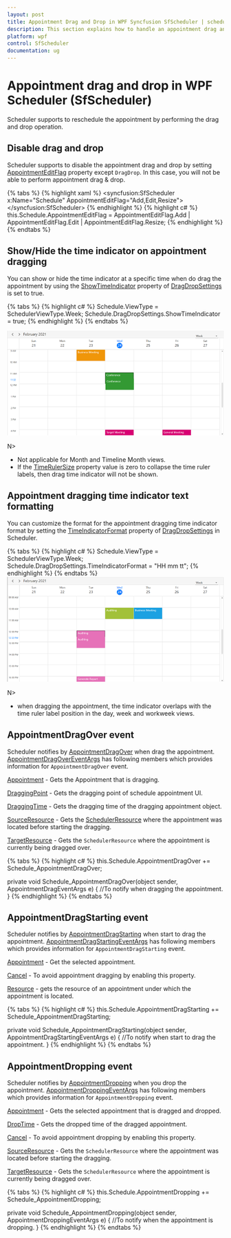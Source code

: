 ```yaml
---
layout: post
title: Appointment Drag and Drop in WPF Syncfusion SfScheduler | scheduler
description: This section explains how to handle an appointment drag and drop in WPF SfScheduler. Also, expalin about events in which used in drag and drop.
platform: wpf
control: SfScheduler
documentation: ug
---
```

# Appointment drag and drop in WPF Scheduler (SfScheduler)
Scheduler supports to reschedule the appointment by performing the drag and drop operation. 

## Disable drag and drop
Scheduler supports to disable the appointment drag and drop by setting [AppointmentEditFlag](https://help.syncfusion.com/cr/wpf/Syncfusion.UI.Xaml.Scheduler.SfScheduler.html#Syncfusion_UI_Xaml_Scheduler_SfScheduler_AppointmentEditFlag) property except `DragDrop`. In this case, you will not be able to perform appointment drag & drop.

{% tabs %}
{% highlight xaml %}
<syncfusion:SfScheduler x:Name="Schedule"
                        AppointmentEditFlag="Add,Edit,Resize">
 </syncfusion:SfScheduler>
{% endhighlight %}
{% highlight c# %}
this.Schedule.AppointmentEditFlag = AppointmentEditFlag.Add | AppointmentEditFlag.Edit | AppointmentEditFlag.Resize;
{% endhighlight %}
{% endtabs %}

## Show/Hide the time indicator on appointment dragging
You can show or hide the time indicator at a specific time when do drag the appointment by using the [ShowTimeIndicator](https://help.syncfusion.com/cr/wpf/Syncfusion.UI.Xaml.Scheduler.DragDropSettings.html#Syncfusion_UI_Xaml_Scheduler_DragDropSettings_ShowTimeIndicator) property of [DragDropSettings](https://help.syncfusion.com/cr/wpf/Syncfusion.UI.Xaml.Scheduler.DragDropSettings.html) is set to true. 

{% tabs %}
{% highlight c# %}
Schedule.ViewType = SchedulerViewType.Week;
Schedule.DragDropSettings.ShowTimeIndicator = true;
{% endhighlight %}
{% endtabs %}

![show-appointment-dragging-time-indicator-wpf-scheduler](DaysView_Images/adding-show-appointment-dragging-time-indicator-wpf-scheduler.png)

N>
* Not applicable for Month and Timeline Month views. 
* If the [TimeRulerSize](https://help.syncfusion.com/cr/wpf/Syncfusion.UI.Xaml.Scheduler.TimeSlotViewSettings.html#Syncfusion_UI_Xaml_Scheduler_TimeSlotViewSettings_TimeRulerSize) property value is zero to collapse the time ruler labels, then drag time indicator will not be shown.

## Appointment dragging time indicator text formatting
You can customize the format for the appointment dragging time indicator format by setting the [TimeIndicatorFormat](https://help.syncfusion.com/cr/wpf/Syncfusion.UI.Xaml.Scheduler.DragDropSettings.html#Syncfusion_UI_Xaml_Scheduler_DragDropSettings_TimeIndicatorFormat) property of [DragDropSettings](https://help.syncfusion.com/cr/wpf/Syncfusion.UI.Xaml.Scheduler.DragDropSettings.html) in Scheduler.

{% tabs %}
{% highlight c# %}
Schedule.ViewType = SchedulerViewType.Week;
Schedule.DragDropSettings.TimeIndicatorFormat = "HH mm tt";
{% endhighlight %}
{% endtabs %}
![customize-appointment-dragging-time-indicator-format-wpf-scheduler](DaysView_Images/adding-customize-appointment-dragging-time-indicator-format-wpf-scheduler.png)

N>
* when dragging the appointment, the time indicator overlaps with the time ruler label position in the day, week and workweek views. 

## AppointmentDragOver event
Scheduler notifies by [AppointmentDragOver](https://help.syncfusion.com/cr/wpf/Syncfusion.UI.Xaml.Scheduler.SfScheduler.html) when drag the appointment. [AppointmentDragOverEventArgs](https://help.syncfusion.com/cr/wpf/Syncfusion.UI.Xaml.Scheduler.AppointmentDragOverEventArgs.html) has following members which provides information for `AppointmentDragOver` event.

[Appointment](https://help.syncfusion.com/cr/wpf/Syncfusion.UI.Xaml.Scheduler.AppointmentDragOverEventArgs.html#Syncfusion_UI_Xaml_Scheduler_AppointmentDragOverEventArgs_Appointment) - Gets the Appointment that is dragging.

[DraggingPoint](https://help.syncfusion.com/cr/wpf/Syncfusion.UI.Xaml.Scheduler.AppointmentDragOverEventArgs.html#Syncfusion_UI_Xaml_Scheduler_AppointmentDragOverEventArgs_DraggingPoint) - Gets the dragging point of schedule appointment UI.

[DraggingTime](https://help.syncfusion.com/cr/wpf/Syncfusion.UI.Xaml.Scheduler.AppointmentDragOverEventArgs.html#Syncfusion_UI_Xaml_Scheduler_AppointmentDragOverEventArgs_DraggingTime) - Gets the dragging time of the dragging appointment object.

[SourceResource](https://help.syncfusion.com/cr/wpf/Syncfusion.UI.Xaml.Scheduler.AppointmentDragOverEventArgs.html#Syncfusion_UI_Xaml_Scheduler_AppointmentDragOverEventArgs_SourceResource) - Gets the [SchedulerResource](https://help.syncfusion.com/cr/wpf/Syncfusion.UI.Xaml.Scheduler.SchedulerResource.html) where the appointment was located before starting the dragging. 

[TargetResource](https://help.syncfusion.com/cr/wpf/Syncfusion.UI.Xaml.Scheduler.AppointmentDragOverEventArgs.html#Syncfusion_UI_Xaml_Scheduler_AppointmentDragOverEventArgs_TargetResource) - Gets the `SchedulerResource` where the appointment is currently being dragged over.

{% tabs %}
{% highlight c# %}
this.Schedule.AppointmentDragOver += Schedule_AppointmentDragOver;

private void Schedule_AppointmentDragOver(object sender, AppointmentDragEventArgs e)
{
   //To notify when dragging the appointment.
}
{% endhighlight %}
{% endtabs %}  

## AppointmentDragStarting event
Scheduler notifies by [AppointmentDragStarting](https://help.syncfusion.com/cr/wpf/Syncfusion.UI.Xaml.Scheduler.SfScheduler.html) when start to drag the appointment. 
[AppointmentDragStartingEventArgs](https://help.syncfusion.com/cr/wpf/Syncfusion.UI.Xaml.Scheduler.AppointmentDragStartingEventArgs.html) has following members which provides information for `AppointmentDragStarting` event.

[Appointment](https://help.syncfusion.com/cr/wpf/Syncfusion.UI.Xaml.Scheduler.AppointmentDragStartingEventArgs.html#Syncfusion_UI_Xaml_Scheduler_AppointmentDragStartingEventArgs_Appointment) - Get the selected appointment.

[Cancel](https://docs.microsoft.com/en-us/dotnet/api/system.componentmodel.canceleventargs.cancel?view=netcore-3.1) - To avoid appointment dragging by enabling this property.

[Resource](https://help.syncfusion.com/cr/wpf/Syncfusion.UI.Xaml.Scheduler.AppointmentDragStartingEventArgs.html#Syncfusion_UI_Xaml_Scheduler_AppointmentDragStartingEventArgs_Resource) - gets the resource of an appointment under which the appointment is located.

{% tabs %}
{% highlight c# %}
this.Schedule.AppointmentDragStarting += Schedule_AppointmentDragStarting;

private void Schedule_AppointmentDragStarting(object sender, AppointmentDragStartingEventArgs e)
{
   //To notify when start to drag the appointment.
}
{% endhighlight %}
{% endtabs %}

## AppointmentDropping event
Scheduler notifies by [AppointmentDropping](https://help.syncfusion.com/cr/wpf/Syncfusion.UI.Xaml.Scheduler.SfScheduler.html) when you drop the appointment.
 [AppointmentDroppingEventArgs](https://help.syncfusion.com/cr/wpf/Syncfusion.UI.Xaml.Scheduler.AppointmentDroppingEventArgs.html) has following members which provides information for `AppointmentDropping` event.

[Appointment](https://help.syncfusion.com/cr/wpf/Syncfusion.UI.Xaml.Scheduler.AppointmentDroppingEventArgs.html#Syncfusion_UI_Xaml_Scheduler_AppointmentDroppingEventArgs_Appointment) - Gets the selected appointment that is dragged and dropped.

[DropTime](https://help.syncfusion.com/cr/wpf/Syncfusion.UI.Xaml.Scheduler.AppointmentDroppingEventArgs.html#Syncfusion_UI_Xaml_Scheduler_AppointmentDroppingEventArgs_DropTime) - Gets the dropped time of the dragged appointment.

[Cancel](https://docs.microsoft.com/en-us/dotnet/api/system.componentmodel.canceleventargs.cancel?view=netcore-3.1) - To avoid appointment dropping by enabling this property.

[SourceResource](https://help.syncfusion.com/cr/wpf/Syncfusion.UI.Xaml.Scheduler.AppointmentDroppingEventArgs.html#Syncfusion_UI_Xaml_Scheduler_AppointmentDroppingEventArgs_SourceResource) - Gets the `SchedulerResource` where the appointment was located before starting the dragging.

[TargetResource](https://help.syncfusion.com/cr/wpf/Syncfusion.UI.Xaml.Scheduler.AppointmentDroppingEventArgs.html#Syncfusion_UI_Xaml_Scheduler_AppointmentDroppingEventArgs_TargetResource) - Gets the `SchedulerResource` where the appointment is currently being dragged over.

{% tabs %}
{% highlight c# %}
this.Schedule.AppointmentDropping += Schedule_AppointmentDropping;

private void Schedule_AppointmentDropping(object sender, AppointmentDroppingEventArgs e)
{
  //To notify when the appointment is dropping.
}
{% endhighlight %}
{% endtabs %} 